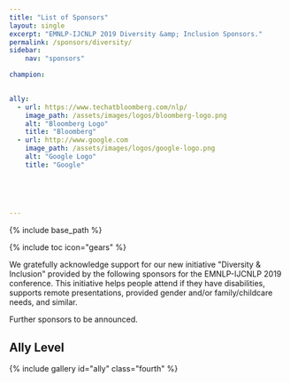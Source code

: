 ```yaml
---
title: "List of Sponsors"
layout: single
excerpt: "EMNLP-IJCNLP 2019 Diversity &amp; Inclusion Sponsors."
permalink: /sponsors/diversity/
sidebar: 
    nav: "sponsors"

champion:
    

ally:
  - url: https://www.techatbloomberg.com/nlp/
    image_path: /assets/images/logos/bloomberg-logo.png
    alt: "Bloomberg Logo"
    title: "Bloomberg"
  - url: http://www.google.com
    image_path: /assets/images/logos/google-logo.png
    alt: "Google Logo"
    title: "Google"
    

    

    
---
```

{% include base_path %}

{% include toc icon="gears" %}


We gratefully acknowledge support for our new initiative "Diversity &amp; Inclusion" provided by the following sponsors for the EMNLP-IJCNLP 2019 conference. This initiative helps people attend if they have disabilities, supports remote presentations, provided gender and/or family/childcare needs, and similar.

Further sponsors to be announced.

<!--
## Champion Level

{% include gallery id="champion" class="fourth" %}
-->


## Ally Level

{% include gallery id="ally" class="fourth" %}
<br/>
